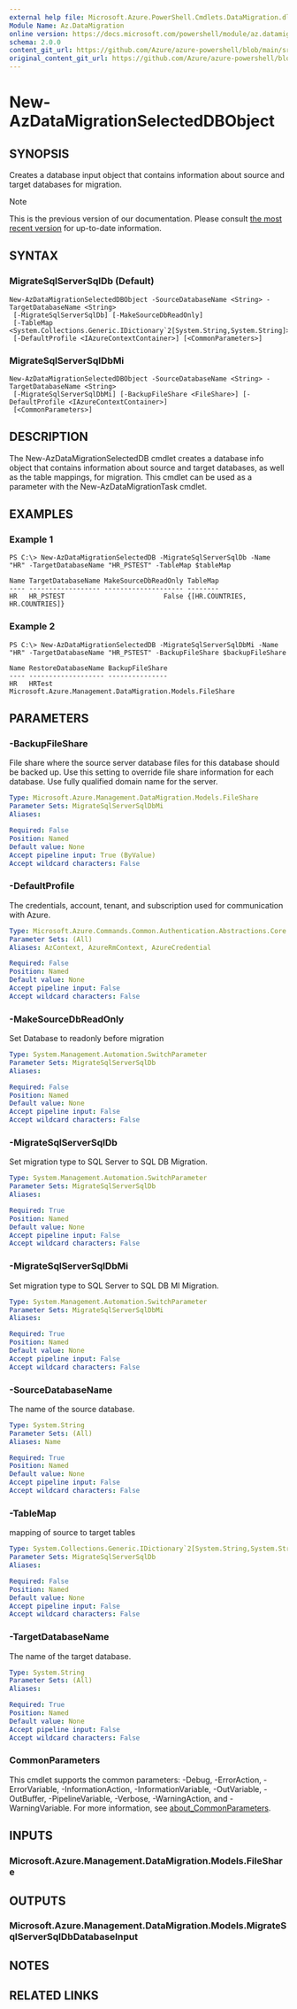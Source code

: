 ```yaml
---
external help file: Microsoft.Azure.PowerShell.Cmdlets.DataMigration.dll-Help.xml
Module Name: Az.DataMigration
online version: https://docs.microsoft.com/powershell/module/az.datamigration/New-AzDataMigrationSelectedDBObject
schema: 2.0.0
content_git_url: https://github.com/Azure/azure-powershell/blob/main/src/DataMigration/DataMigration/help/New-AzDataMigrationSelectedDBObject.md
original_content_git_url: https://github.com/Azure/azure-powershell/blob/main/src/DataMigration/DataMigration/help/New-AzDataMigrationSelectedDBObject.md
---
```


# New-AzDataMigrationSelectedDBObject

## SYNOPSIS
Creates a database input object that contains information about source and target databases for migration.

> [!NOTE]
>This is the previous version of our documentation. Please consult [the most recent version](/powershell/module/az.datamigration/new-azdatamigrationselecteddbobject) for up-to-date information.

## SYNTAX

### MigrateSqlServerSqlDb (Default)
```
New-AzDataMigrationSelectedDBObject -SourceDatabaseName <String> -TargetDatabaseName <String>
 [-MigrateSqlServerSqlDb] [-MakeSourceDbReadOnly]
 [-TableMap <System.Collections.Generic.IDictionary`2[System.String,System.String]>]
 [-DefaultProfile <IAzureContextContainer>] [<CommonParameters>]
```

### MigrateSqlServerSqlDbMi
```
New-AzDataMigrationSelectedDBObject -SourceDatabaseName <String> -TargetDatabaseName <String>
 [-MigrateSqlServerSqlDbMi] [-BackupFileShare <FileShare>] [-DefaultProfile <IAzureContextContainer>]
 [<CommonParameters>]
```

## DESCRIPTION
The New-AzDataMigrationSelectedDB cmdlet creates a database info object that contains information about source and target databases, as well as the table mappings, for migration. This cmdlet can be used as a parameter with the New-AzDataMigrationTask cmdlet.

## EXAMPLES

### Example 1
```
PS C:\> New-AzDataMigrationSelectedDB -MigrateSqlServerSqlDb -Name "HR" -TargetDatabaseName "HR_PSTEST" -TableMap $tableMap

Name TargetDatabaseName MakeSourceDbReadOnly TableMap
---- ------------------ -------------------- --------
HR   HR_PSTEST                         False {[HR.COUNTRIES, HR.COUNTRIES]}
```

### Example 2
```
PS C:\> New-AzDataMigrationSelectedDB -MigrateSqlServerSqlDbMi -Name "HR" -TargetDatabaseName "HR_PSTEST" -BackupFileShare $backupFileShare

Name RestoreDatabaseName BackupFileShare
---- ------------------- ---------------
HR   HRTest              Microsoft.Azure.Management.DataMigration.Models.FileShare
```

## PARAMETERS

### -BackupFileShare
File share where the source server database files for this database should be backed up.
Use this setting to override file share information for each database.
Use fully qualified domain name for the server.

```yaml
Type: Microsoft.Azure.Management.DataMigration.Models.FileShare
Parameter Sets: MigrateSqlServerSqlDbMi
Aliases:

Required: False
Position: Named
Default value: None
Accept pipeline input: True (ByValue)
Accept wildcard characters: False
```

### -DefaultProfile
The credentials, account, tenant, and subscription used for communication with Azure.

```yaml
Type: Microsoft.Azure.Commands.Common.Authentication.Abstractions.Core.IAzureContextContainer
Parameter Sets: (All)
Aliases: AzContext, AzureRmContext, AzureCredential

Required: False
Position: Named
Default value: None
Accept pipeline input: False
Accept wildcard characters: False
```

### -MakeSourceDbReadOnly
Set Database to readonly before migration

```yaml
Type: System.Management.Automation.SwitchParameter
Parameter Sets: MigrateSqlServerSqlDb
Aliases:

Required: False
Position: Named
Default value: None
Accept pipeline input: False
Accept wildcard characters: False
```

### -MigrateSqlServerSqlDb
Set migration type to SQL Server to SQL DB Migration.

```yaml
Type: System.Management.Automation.SwitchParameter
Parameter Sets: MigrateSqlServerSqlDb
Aliases:

Required: True
Position: Named
Default value: None
Accept pipeline input: False
Accept wildcard characters: False
```

### -MigrateSqlServerSqlDbMi
Set migration type to SQL Server to SQL DB MI Migration.

```yaml
Type: System.Management.Automation.SwitchParameter
Parameter Sets: MigrateSqlServerSqlDbMi
Aliases:

Required: True
Position: Named
Default value: None
Accept pipeline input: False
Accept wildcard characters: False
```

### -SourceDatabaseName
The name of the source database.

```yaml
Type: System.String
Parameter Sets: (All)
Aliases: Name

Required: True
Position: Named
Default value: None
Accept pipeline input: False
Accept wildcard characters: False
```

### -TableMap
mapping of source to target tables

```yaml
Type: System.Collections.Generic.IDictionary`2[System.String,System.String]
Parameter Sets: MigrateSqlServerSqlDb
Aliases:

Required: False
Position: Named
Default value: None
Accept pipeline input: False
Accept wildcard characters: False
```

### -TargetDatabaseName
The name of the target database.

```yaml
Type: System.String
Parameter Sets: (All)
Aliases:

Required: True
Position: Named
Default value: None
Accept pipeline input: False
Accept wildcard characters: False
```

### CommonParameters
This cmdlet supports the common parameters: -Debug, -ErrorAction, -ErrorVariable, -InformationAction, -InformationVariable, -OutVariable, -OutBuffer, -PipelineVariable, -Verbose, -WarningAction, and -WarningVariable. For more information, see [about_CommonParameters](http://go.microsoft.com/fwlink/?LinkID=113216).

## INPUTS

### Microsoft.Azure.Management.DataMigration.Models.FileShare

## OUTPUTS

### Microsoft.Azure.Management.DataMigration.Models.MigrateSqlServerSqlDbDatabaseInput

## NOTES

## RELATED LINKS
